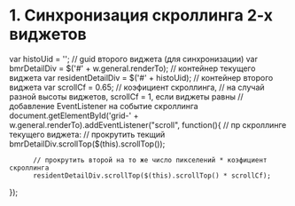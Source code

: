 # 1. Синхронизация скроллинга 2-х виджетов
  var histoUid = ''; // guid второго виджета (для синхронизации)
  var bmrDetailDiv = $('#' + w.general.renderTo); // контейнер текущего виджета
  var residentDetailDiv = $('#' + histoUid); // контейнер второго виджета
  var scrollCf = 0.65; // коэфициент скроллинга,
                      // на случай разной высоты виджетов, scrollCf = 1, если виджеты равны
  // добавление EventListener на событие скроллинга
  document.getElementById('grid-' + w.general.renderTo).addEventListener("scroll", function(){
      // пр скроллинге текущего виджета:
          // прокрутить текщий
          bmrDetailDiv.scrollTop($(this).scrollTop());

          // прокрутить второй на то же число пикселений * коэфициент скроллинга
          residentDetailDiv.scrollTop($(this).scrollTop() * scrollCf);

  });
